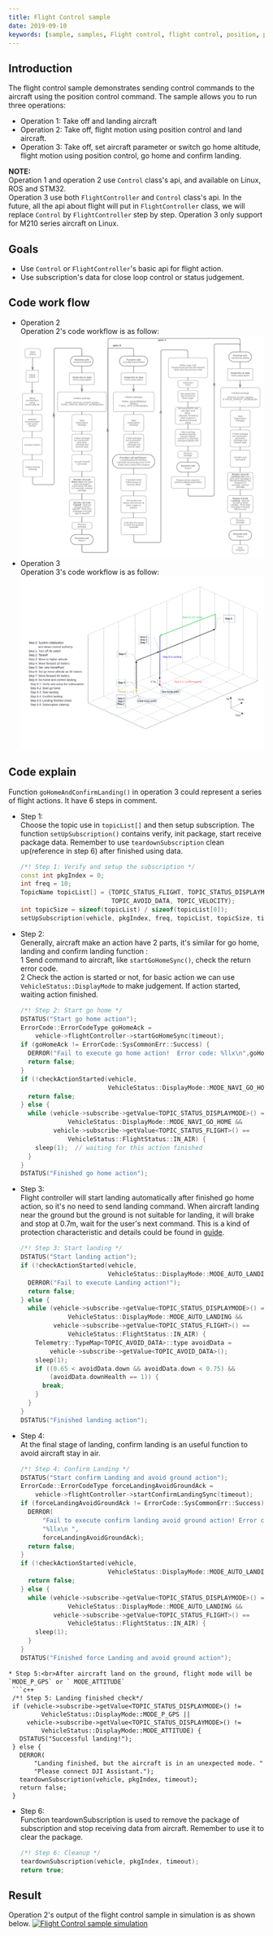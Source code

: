 ```yaml
---
title: Flight Control sample
date: 2019-09-10
keywords: [sample, samples, Flight control, flight control, position, position-control, control, flight controller, flightcontroller]
---
```


## Introduction 

The flight control sample demonstrates sending control commands to the aircraft using the position control command. The sample allows you to run three operations: 

* Operation 1: Take off and landing aircraft
* Operation 2: Take off, flight motion using position control and land aircraft. 
* Operation 3: Take off, set aircraft parameter or switch go home altitude, flight motion using position control, go home and confirm landing.

**NOTE:** 
        <br>Operation 1 and operation 2 use `Control` class's api, and available on Linux, ROS and STM32. 
        <br>Operation 3 use both `FlightController` and `Control` class's api. In the future, all the api about flight will put in `FlightController` class,
 we will replace `Control` by `FlightController` step by step. Operation 3 only support for M210 series aircraft on Linux.

## Goals 
* Use `Control` or `FlightController`'s basic api for flight action.
* Use subscription's data for close loop control or status judgement.

## Code work flow 
* Operation 2
<br>Operation 2's code workflow is as follow:
[![Flight Control code workflow](../../images/samples/flightcontrol_flowchart.jpg)](../images/samples/flightcontrol_flowchart.jpg)
* Operation 3
<br>Operation 3's code workflow is as follow:
[![Flight Control code workflow](../../images/samples/flight_controller_sample_code_flow.png)](../images/samples/flight_controller_sample_code_flow.png)
## Code explain
Function `goHomeAndConfirmLanding()` in operation 3 could represent a series of flight actions. It have 6 steps in comment.

* Step 1:<br>Choose the topic use in `topicList[]` and then setup subscription. The function `setUpSubscription()` contains verify, init package, start receive package data.
 Remember to use `teardownSubscription` clean up(reference in step 6) after finished using data.
  ```c++
  /*! Step 1: Verify and setup the subscription */
  const int pkgIndex = 0;
  int freq = 10;
  TopicName topicList[] = {TOPIC_STATUS_FLIGHT, TOPIC_STATUS_DISPLAYMODE,
                           TOPIC_AVOID_DATA, TOPIC_VELOCITY};
  int topicSize = sizeof(topicList) / sizeof(topicList[0]);
  setUpSubscription(vehicle, pkgIndex, freq, topicList, topicSize, timeout);
  ```
* Step 2:<br>Generally, aircraft make an action have 2 parts, it's similar for go home, landing and confirm landing function :
 <br>1 Send command to aircraft, like `startGoHomeSync()`, check the return error code. 
 <br>2 Check the action is started or not, for basic action we can use `VehicleStatus::DisplayMode` to make judgement. If action started, waiting action finished.
  ```c++
  /*! Step 2: Start go home */
  DSTATUS("Start go home action");
  ErrorCode::ErrorCodeType goHomeAck =
      vehicle->flightController->startGoHomeSync(timeout);
  if (goHomeAck != ErrorCode::SysCommonErr::Success) {
    DERROR("Fail to execute go home action!  Error code: %llx\n",goHomeAck);
    return false;
  }
  if (!checkActionStarted(vehicle,
                          VehicleStatus::DisplayMode::MODE_NAVI_GO_HOME)) {
    return false;
  } else {
    while (vehicle->subscribe->getValue<TOPIC_STATUS_DISPLAYMODE>() ==
               VehicleStatus::DisplayMode::MODE_NAVI_GO_HOME &&
           vehicle->subscribe->getValue<TOPIC_STATUS_FLIGHT>() ==
               VehicleStatus::FlightStatus::IN_AIR) {
      sleep(1);  // waiting for this action finished
    }
  }
  DSTATUS("Finished go home action");
  ```
* Step 3:<br>Flight controller will start landing automatically after finished go home action, so it's no need to send landing command.
  When aircraft landing near the ground but the ground is not suitable for landing, it will brake and stop at 0.7m, wait for the user's next command. 
  This is a kind of protection characteristic and details could be found in [guide](https://developer.dji.com/onboard-sdk/documentation/guides/component-guide-flight-control.html#returning-home). 
  ```c++
  /*! Step 3: Start landing */
  DSTATUS("Start landing action");
  if (!checkActionStarted(vehicle,
                          VehicleStatus::DisplayMode::MODE_AUTO_LANDING)) {
    DERROR("Fail to execute Landing action!");
    return false;
  } else {
    while (vehicle->subscribe->getValue<TOPIC_STATUS_DISPLAYMODE>() ==
               VehicleStatus::DisplayMode::MODE_AUTO_LANDING &&
           vehicle->subscribe->getValue<TOPIC_STATUS_FLIGHT>() ==
               VehicleStatus::FlightStatus::IN_AIR) {
      Telemetry::TypeMap<TOPIC_AVOID_DATA>::type avoidData =
          vehicle->subscribe->getValue<TOPIC_AVOID_DATA>();
      sleep(1);
      if ((0.65 < avoidData.down && avoidData.down < 0.75) &&
          (avoidData.downHealth == 1)) {
        break;
      }
    }
  }
  DSTATUS("Finished landing action");
  ```
* Step 4:<br>At the final stage of landing, confirm landing is an useful function to avoid aircraft stay in air. 
  ```c++
  /*! Step 4: Confirm Landing */
  DSTATUS("Start confirm Landing and avoid ground action");
  ErrorCode::ErrorCodeType forceLandingAvoidGroundAck =
      vehicle->flightController->startConfirmLandingSync(timeout);
  if (forceLandingAvoidGroundAck != ErrorCode::SysCommonErr::Success) {
    DERROR(
        "Fail to execute confirm landing avoid ground action! Error code: "
        "%llx\n ",
        forceLandingAvoidGroundAck);
    return false;
  }
  if (!checkActionStarted(vehicle,
                          VehicleStatus::DisplayMode::MODE_AUTO_LANDING)) {
    return false;
  } else {
    while (vehicle->subscribe->getValue<TOPIC_STATUS_DISPLAYMODE>() ==
               VehicleStatus::DisplayMode::MODE_AUTO_LANDING &&
           vehicle->subscribe->getValue<TOPIC_STATUS_FLIGHT>() ==
               VehicleStatus::FlightStatus::IN_AIR) {
      sleep(1);
    }
  }
  DSTATUS("Finished force Landing and avoid ground action");
 ```
* Step 5:<br>After aircraft land on the ground, flight mode will be `MODE_P_GPS` or ` MODE_ATTITUDE` 
  ```c++
  /*! Step 5: Landing finished check*/
  if (vehicle->subscribe->getValue<TOPIC_STATUS_DISPLAYMODE>() !=
          VehicleStatus::DisplayMode::MODE_P_GPS ||
      vehicle->subscribe->getValue<TOPIC_STATUS_DISPLAYMODE>() !=
          VehicleStatus::DisplayMode::MODE_ATTITUDE) {
    DSTATUS("Successful landing!");
  } else {
    DERROR(
        "Landing finished, but the aircraft is in an unexpected mode. "
        "Please connect DJI Assistant.");
    teardownSubscription(vehicle, pkgIndex, timeout);
    return false;
  }

  ```
* Step 6:<br>Function teardownSubscription is used to remove the package of subscription and stop receiving data from aircraft. Remember to use it to clear the package.
  ```c++
  /*! Step 6: Cleanup */
  teardownSubscription(vehicle, pkgIndex, timeout);
  return true;
  ```

## Result
Operation 2's output of the flight control sample in simulation is as shown below. 
[![Flight Control sample simulation](../../images/samples/flight_control_loop.gif)](../images/samples/flight_control_loop.gif)





